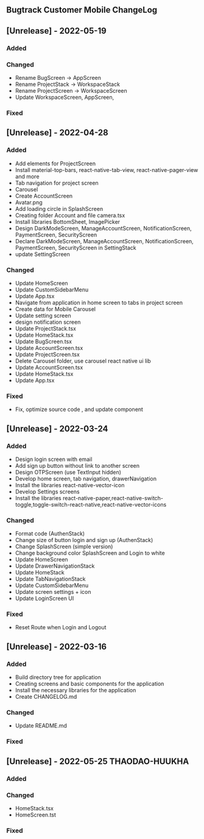 ## Bugtrack Customer Mobile ChangeLog

## [Unrelease] - 2022-05-19

### Added

### Changed
 - Rename BugScreen -> AppScreen
 - Rename ProjectStack -> WorkspaceStack
 - Rename ProjectScreen -> WorkspaceScreen
 - Update WorkspaceScreen, AppScreen,  
### Fixed

## [Unrelease] - 2022-04-28

### Added
 - Add elements for ProjectScreen
 - Install material-top-bars, react-native-tab-view, react-native-pager-view and more
 - Tab navigation for project screen
 - Carousel
 - Create AccountScreen
 - Avatar.png
 - Add loading circle in SplashScreen
 - Creating folder Account  and file camera.tsx 
 - Install libraries BottomSheet, ImagePicker
 - Design DarkModeScreen, ManageAccountScreen, NotificationScreen, PaymentScreen, SecurityScreen
 - Declare DarkModeScreen, ManageAccountScreen, NotificationScreen, PaymentScreen, SecurityScreen in SettingStack
 - update SettingScreen
 
### Changed
 - Update HomeScreen
 - Update CustomSidebarMenu
 - Update App.tsx
 - Navigate from application in home screen to tabs in project screen
 - Create data for Mobile Carousel
 - Update setting screen
 - design notification screen
 - Update ProjectStack.tsx
 - Update HomeStack.tsx  
 - Update BugScreen.tsx
 - Update AccountScreen.tsx
 - Update ProjectScreen.tsx
 - Delete Carousel folder, use carousel react native ui lib
 - Update AccountScreen.tsx
 - Update HomeStack.tsx
 - Update App.tsx

### Fixed
 - Fix, optimize source code , and update component

## [Unrelease] - 2022-03-24

### Added
 - Design login screen with email
 - Add sign up button without link to another screen
 - Design OTPScreen (use TextInput hidden)
 - Develop home screen, tab navigation, drawerNavigation
 - Install the libraries react-native-vector-icon
 - Develop Settings screens
 - Install the libraries react-native-paper,react-native-switch-toggle,toggle-switch-react-native,react-native-vector-icons

### Changed 
 - Format code (AuthenStack)
 - Change size of button login and sign up (AuthenStack)
 - Change SplashScreen (simple version)
 - Change background color SplashScreen and Login to white
 - Update HomeScreen
 - Update DrawerNavigationStack
 - Update HomeStack
 - Update TabNavigationStack
 - Update CustomSidebarMenu
 - Update screen settings + icon
 - Update LoginScreen UI

### Fixed
 - Reset Route when Login and Logout 
   
## [Unrelease] - 2022-03-16

### Added
 - Build directory tree for application
 - Creating screens and basic components for the application
 - Install the necessary libraries for the application
 - Create CHANGELOG.md

### Changed
 - Update README.md

### Fixed

## [Unrelease] - 2022-05-25 THAODAO-HUUKHA

### Added
### Changed
 - HomeStack.tsx
 - HomeScreen.tst
### Fixed